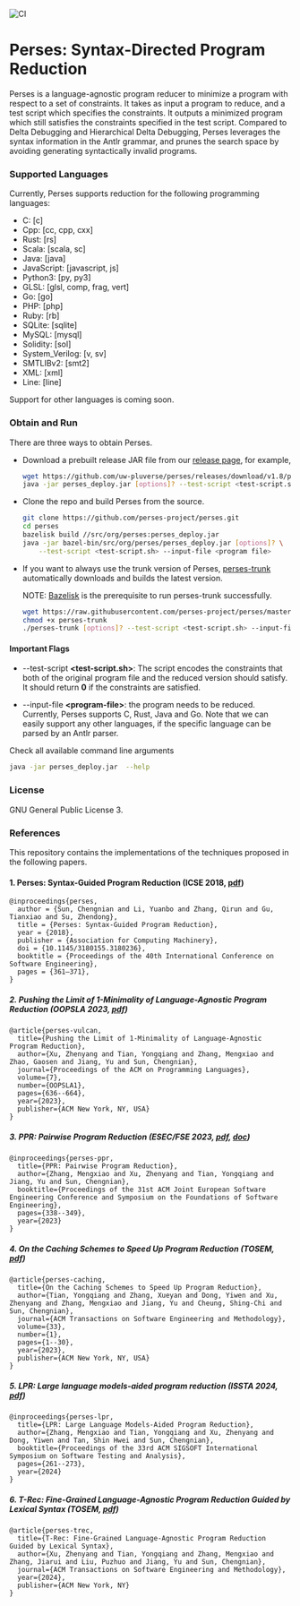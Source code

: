 ![CI](https://github.com/uw-pluverse/perses/actions/workflows/main.yml/badge.svg)

# Perses: Syntax-Directed Program Reduction

Perses is a language-agnostic program reducer to minimize a program with
respect to a set of constraints. It takes as input a program to reduce,
and a test script which specifies the constraints.
It outputs a minimized program which still satisfies the constraints specified
in the test script. Compared to Delta Debugging and Hierarchical Delta Debugging,
Perses leverages the syntax information in the Antlr grammar, and prunes the
search space by avoiding generating syntactically invalid programs.

### Supported Languages

Currently, Perses supports reduction for the following programming languages:

+ C: [c]
+ Cpp: [cc, cpp, cxx]
+ Rust: [rs]
+ Scala: [scala, sc]
+ Java: [java]
+ JavaScript: [javascript, js]
+ Python3: [py, py3]
+ GLSL: [glsl, comp, frag, vert]
+ Go: [go]
+ PHP: [php]
+ Ruby: [rb]
+ SQLite: [sqlite]
+ MySQL: [mysql]
+ Solidity: [sol]
+ System_Verilog: [v, sv]
+ SMTLIBv2: [smt2]
+ XML: [xml]
+ Line: [line]

Support for other languages is coming soon.

### Obtain and Run

There are three ways to obtain Perses.

- Download a prebuilt release JAR file from our [release page](https://github.com/perses-project/perses/releases),
  for example,

  ```bash
  wget https://github.com/uw-pluverse/perses/releases/download/v1.8/perses_deploy.jar
  java -jar perses_deploy.jar [options]? --test-script <test-script.sh> --input-file <program file>
  ```

- Clone the repo and build Perses from the source.

  ```bash
  git clone https://github.com/perses-project/perses.git
  cd perses
  bazelisk build //src/org/perses:perses_deploy.jar
  java -jar bazel-bin/src/org/perses/perses_deploy.jar [options]? \
      --test-script <test-script.sh> --input-file <program file>
  ```

- If you want to always use the trunk version of Perses, [perses-trunk](https://github.com/perses-project/perses/blob/master/scripts/perses-trunk) automatically downloads and builds the latest version.
  
  NOTE: [Bazelisk](https://github.com/bazelbuild/bazelisk) is the prerequisite to run perses-trunk successfully.
  
  ```bash
  wget https://raw.githubusercontent.com/perses-project/perses/master/scripts/perses-trunk
  chmod +x perses-trunk
  ./perses-trunk [options]? --test-script <test-script.sh> --input-file <program file>
  ```

#### Important Flags

- --test-script **&lt;test-script.sh&gt;**:
  The script encodes the constraints that both of the original program file and the reduced version should satisfy. It should return **0** if the constraints are satisfied.

- --input-file **&lt;program-file&gt;**: the program needs to be reduced. Currently, Perses
  supports C, Rust, Java and Go. Note that we can easily support any other languages,
  if the specific language can be parsed by an Antlr parser.

Check all available command line arguments

```bash
java -jar perses_deploy.jar  --help
```

### License

GNU General Public License 3.

### References

This repository contains the implementations of the techniques proposed in the following papers. 

#### 1. Perses: Syntax-Guided Program Reduction (ICSE 2018, [pdf](./doc/publication/2018_perses_icse.pdf))

```
@inproceedings{perses,
  author = {Sun, Chengnian and Li, Yuanbo and Zhang, Qirun and Gu, Tianxiao and Su, Zhendong},
  title = {Perses: Syntax-Guided Program Reduction},
  year = {2018},
  publisher = {Association for Computing Machinery},
  doi = {10.1145/3180155.3180236},
  booktitle = {Proceedings of the 40th International Conference on Software Engineering},
  pages = {361–371},
}
```

##### 2. Pushing the Limit of 1-Minimality of Language-Agnostic Program Reduction (OOPSLA 2023, [pdf](./doc/publication/2023_vulcan_oopsla.pdf))

```
@article{perses-vulcan,
  title={Pushing the Limit of 1-Minimality of Language-Agnostic Program Reduction},
  author={Xu, Zhenyang and Tian, Yongqiang and Zhang, Mengxiao and Zhao, Gaosen and Jiang, Yu and Sun, Chengnian},
  journal={Proceedings of the ACM on Programming Languages},
  volume={7},
  number={OOPSLA1},
  pages={636--664},
  year={2023},
  publisher={ACM New York, NY, USA}
}
```

##### 3. PPR: Pairwise Program Reduction (ESEC/FSE 2023, [pdf](./doc/publication/2023_ppr_fse.pdf), [doc](./ppr/README.md))

```
@inproceedings{perses-ppr,
  title={PPR: Pairwise Program Reduction},
  author={Zhang, Mengxiao and Xu, Zhenyang and Tian, Yongqiang and Jiang, Yu and Sun, Chengnian},
  booktitle={Proceedings of the 31st ACM Joint European Software Engineering Conference and Symposium on the Foundations of Software Engineering},
  pages={338--349},
  year={2023}
}
```

##### 4. On the Caching Schemes to Speed Up Program Reduction (TOSEM, [pdf](./doc/publication/2023_caching_tosem.pdf))

```
@article{perses-caching,
  title={On the Caching Schemes to Speed Up Program Reduction},
  author={Tian, Yongqiang and Zhang, Xueyan and Dong, Yiwen and Xu, Zhenyang and Zhang, Mengxiao and Jiang, Yu and Cheung, Shing-Chi and Sun, Chengnian},
  journal={ACM Transactions on Software Engineering and Methodology},
  volume={33},
  number={1},
  pages={1--30},
  year={2023},
  publisher={ACM New York, NY, USA}
}
```

##### 5. LPR: Large language models-aided program reduction (ISSTA 2024, [pdf](./doc/publication/2024_lpr_issta.pdf))

```
@inproceedings{perses-lpr,
  title={LPR: Large Language Models-Aided Program Reduction},
  author={Zhang, Mengxiao and Tian, Yongqiang and Xu, Zhenyang and Dong, Yiwen and Tan, Shin Hwei and Sun, Chengnian},
  booktitle={Proceedings of the 33rd ACM SIGSOFT International Symposium on Software Testing and Analysis},
  pages={261--273},
  year={2024}
}
```

##### 6. T-Rec: Fine-Grained Language-Agnostic Program Reduction Guided by Lexical Syntax (TOSEM, [pdf](./doc/publication/2024_trec_tosem.pdf))

```
@article{perses-trec,
  title={T-Rec: Fine-Grained Language-Agnostic Program Reduction Guided by Lexical Syntax},
  author={Xu, Zhenyang and Tian, Yongqiang and Zhang, Mengxiao and Zhang, Jiarui and Liu, Puzhuo and Jiang, Yu and Sun, Chengnian},
  journal={ACM Transactions on Software Engineering and Methodology},
  year={2024},
  publisher={ACM New York, NY}
}
```
